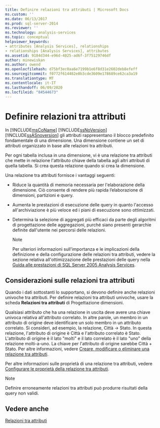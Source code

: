 ```yaml
---
title: Definire relazioni tra attributi | Microsoft Docs
ms.custom: ''
ms.date: 06/13/2017
ms.prod: sql-server-2014
ms.reviewer: ''
ms.technology: analysis-services
ms.topic: conceptual
helpviewer_keywords:
- attributes [Analysis Services], relationships
- relationships [Analysis Services], attributes
ms.assetid: 9184d344-e96d-4025-ad6f-3f75129746df
author: minewiskan
ms.author: owend
ms.openlocfilehash: d75bf3ec0aa6e7199b1e6f8d31e2602deb8efeff
ms.sourcegitcommit: f0772f614482e0b3cde3609e178689ce62ca3a19
ms.translationtype: MT
ms.contentlocale: it-IT
ms.lasthandoff: 06/09/2020
ms.locfileid: "84544673"
---
```

# <a name="define-attribute-relationships"></a>Definire relazioni tra attributi
  In [!INCLUDE[msCoName](../../includes/msconame-md.md)] [!INCLUDE[ssNoVersion](../../includes/ssnoversion-md.md)] [!INCLUDE[ssASnoversion](../../includes/ssasnoversion-md.md)] gli attributi rappresentano il blocco predefinito fondamentale di una dimensione. Una dimensione contiene un set di attributi organizzato in base alle relazioni tra attributi.  
  
 Per ogni tabella inclusa in una dimensione, vi è una relazione tra attributi che mette in relazione l'attributo chiave della tabella agli altri attributi di quella tabella. Si crea questa relazione quando si crea la dimensione.  
  
 Una relazione tra attributi fornisce i vantaggi seguenti:  
  
-   Riduce la quantità di memoria necessaria per l'elaborazione della dimensione. Ciò consente di rendere più rapida l’elaborazione di dimensioni, partizioni e query.  
  
-   Aumenta le prestazioni di esecuzione delle query in quanto l'accesso all'archiviazione è più veloce ed i piani di esecuzione sono ottimizzati.  
  
-   Determina la selezione di aggregati più efficaci da parte degli algoritmi di progettazione delle aggregazioni, purché siano presenti gerarchie definite dall'utente nei percorsi delle relazioni.  
  
    > [!NOTE]  
    >  Per ulteriori informazioni sull'importanza e le implicazioni della definizione e della configurazione delle relazioni tra attributi, vedere la sezione relativa all'ottimizzazione delle prestazioni delle query nella [Guida alle prestazioni di SQL Server 2005 Analysis Services](https://docsbay.net/Microsoft-SQL-Server-2005-Analysis-Services-Performance-Guide).  
  
## <a name="attribute-relationship-considerations"></a>Considerazioni sulle relazioni tra attributi  
 Quando i dati sottostanti lo supportano, si devono definire anche relazioni univoche tra attributi. Per definire relazioni tra attributi univoche, usare la scheda **Relazioni tra attributi** di Progettazione dimensioni.  
  
 Qualsiasi attributo che ha una relazione in uscita deve avere una chiave univoca relativa all'attributo correlato. In altre parole, un membro in un attributo di origine deve identificare un solo membro in un attributo correlato. Si consideri, ad esempio, la relazione, Città -> Stato. In questa relazione, l'attributo di origine è Città e l'attributo correlato è Stato. L'attributo di origine è il lato "molti" e il lato correlato è il lato "uno" della relazione molti-a-uno. La chiave per l'attributo di origine sarebbe Città + Stato. Per altre informazioni, vedere [Creare, modificare o eliminare una relazione tra attributi](attribute-relationships-create-modify-or-delete-relationship.md).  
  
 Per altre informazioni sulle proprietà di una relazione tra attributi, vedere [Configurare le proprietà della relazione tra attributi](attribute-relationships-configure-attribute-properties.md).  
  
> [!NOTE]  
>  Definire erroneamente relazioni tra attributi può produrre risultati della query non validi.  
  
## <a name="see-also"></a>Vedere anche  
 [Relazioni tra attributi](../multidimensional-models-olap-logical-dimension-objects/attribute-relationships.md)  
  
  
